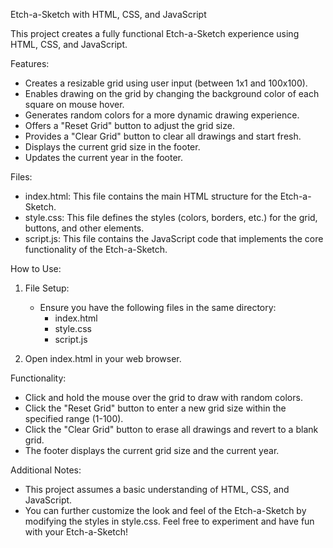Etch-a-Sketch with HTML, CSS, and JavaScript

This project creates a fully functional Etch-a-Sketch experience using HTML, CSS, and JavaScript.

Features:
* Creates a resizable grid using user input (between 1x1 and 100x100).
* Enables drawing on the grid by changing the background color of each square on mouse hover.
* Generates random colors for a more dynamic drawing experience.
* Offers a "Reset Grid" button to adjust the grid size.
* Provides a "Clear Grid" button to clear all drawings and start fresh.
* Displays the current grid size in the footer.
* Updates the current year in the footer.

Files:
* index.html: This file contains the main HTML structure for the Etch-a-Sketch.
* style.css: This file defines the styles (colors, borders, etc.) for the grid, buttons, and other elements.
* script.js: This file contains the JavaScript code that implements the core functionality of the Etch-a-Sketch.

How to Use:
1. File Setup:
    * Ensure you have the following files in the same directory:
        * index.html
        * style.css
        * script.js

2. Open index.html in your web browser.
   
Functionality:
* Click and hold the mouse over the grid to draw with random colors.
* Click the "Reset Grid" button to enter a new grid size within the specified range (1-100).
* Click the "Clear Grid" button to erase all drawings and revert to a blank grid.
* The footer displays the current grid size and the current year.

Additional Notes:
* This project assumes a basic understanding of HTML, CSS, and JavaScript.
* You can further customize the look and feel of the Etch-a-Sketch by modifying the styles in style.css.
Feel free to experiment and have fun with your Etch-a-Sketch!

